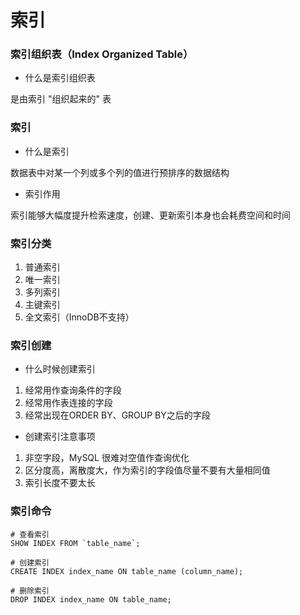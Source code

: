 # 索引


### 索引组织表（Index Organized Table）

* 什么是索引组织表

是由索引 "组织起来的" 表


### 索引

* 什么是索引

数据表中对某一个列或多个列的值进行预排序的数据结构


* 索引作用

索引能够大幅度提升检索速度，创建、更新索引本身也会耗费空间和时间



### 索引分类

1. 普通索引
2. 唯一索引
3. 多列索引
4. 主键索引
5. 全文索引（InnoDB不支持）



### 索引创建

* 什么时候创建索引

1. 经常用作查询条件的字段
2. 经常用作表连接的字段
3. 经常出现在ORDER BY、GROUP BY之后的字段


* 创建索引注意事项

1. 非空字段，MySQL 很难对空值作查询优化
2. 区分度高，离散度大，作为索引的字段值尽量不要有大量相同值
3. 索引长度不要太长



### 索引命令

```mysql
# 查看索引
SHOW INDEX FROM `table_name`;

# 创建索引
CREATE INDEX index_name ON table_name (column_name);

# 删除索引
DROP INDEX index_name ON table_name;
```
